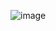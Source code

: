 ![image](https://github.com/leonamagaya/react/assets/111906246/0e008be4-fab4-4f16-bdfe-8f28c2758a97)

